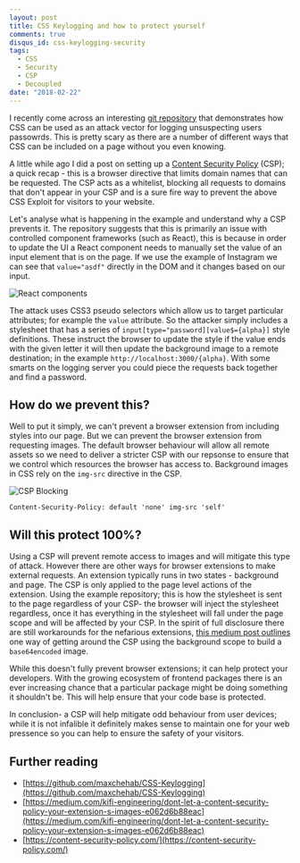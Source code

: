 ```yaml
---
layout: post
title: CSS Keylogging and how to protect yourself
comments: true
disqus_id: css-keylogging-security
tags:
  - CSS
  - Security
  - CSP
  - Decoupled
date: "2018-02-22"
---
```


I recently come across an interesting [git repository](https://github.com/maxchehab/CSS-Keylogging) that demonstrates how CSS can be used as an attack vector for logging unsuspecting users passowrds. This is pretty scary as there are a number of different ways that CSS can be included on a page without you even knowing.

A little while ago I did a post on setting up a [Content Security Policy](http://steveworley.github.io/2017/03/27/csp-drupal-8.html) (CSP); a quick recap - this is a browser directive that limits domain names that can be requested. The CSP acts as a whitelist, blocking all requests to domains that don't appear in your CSP and is a sure fire way to prevent the above CSS Exploit for visitors to your website.

Let's analyse what is happening in the example and understand why a CSP prevents it. The repository suggests that this is primarily an issue with controlled component frameworks (such as React), this is because in order to update the UI a React component needs to manually set the value of an input element that is on the page. If we use the example of Instagram we can see that `value="asdf"` directly in the DOM and it changes based on our input.

![React components](/img/login-value-update.png)

The attack uses CSS3 pseudo selectors which allow us to target particular attributes; for example the `value` attribute. So the attacker simply includes a stylesheet that has a series of `input[type="password][value$={alpha}]` style definitions. These instruct the browser to update the style if the value ends with the given letter it will then update the background image to a remote destination; in the example `http://localhost:3000/{alpha}`. With some smarts on the logging server you could piece the requests back together and find a password.

## How do we prevent this?

Well to put it simply, we can't prevent a browser extension from including styles into our page. But we can prevent the browser extension from requesting images. The default browser behaviour will allow all remote assets so we need to deliver a stricter CSP with our repsonse to ensure that we control which resources the browser has access to. Background images in CSS rely on the `img-src` directive in the CSP.

![CSP Blocking](/img/csp-blocking.png)

```
Content-Security-Policy: default 'none' img-src 'self'
```

## Will this protect 100%?

Using a CSP will prevent remote access to images and will mitigate this type of attack. However there are other ways for browser extensions to make external requests. An extension typically runs in two states - background and page. The CSP is only applied to the page level actions of the extension. Using the example repository; this is how the stylesheet is sent to the page regardless of your CSP- the browser will inject the stylesheet regardless, once it has everything in the stylesheet will fall under the page scope and will be affected by your CSP. In the spirit of full disclosure there are still workarounds for the nefarious extensions, [this medium post outlines](https://medium.com/kifi-engineering/dont-let-a-content-security-policy-your-extension-s-images-e062d6b88eac) one way of getting around the CSP using the background scope to build a `base64encoded` image.

While this doesn't fully prevent browser extensions; it can help protect your developers. With the growing ecosystem of frontend packages there is an ever increasing chance that a particular package might be doing something it shouldn't be. This will help ensure that your code base is protected.

In conclusion- a CSP will help mitigate odd behaviour from user devices; while it is not infalible it definitely makes sense to maintain one for your web pressence so you can help to ensure the safety of your visitors.

## Further reading

- [https://github.com/maxchehab/CSS-Keylogging](https://github.com/maxchehab/CSS-Keylogging)
- [https://medium.com/kifi-engineering/dont-let-a-content-security-policy-your-extension-s-images-e062d6b88eac](https://medium.com/kifi-engineering/dont-let-a-content-security-policy-your-extension-s-images-e062d6b88eac)
- [https://content-security-policy.com/](https://content-security-policy.com/)